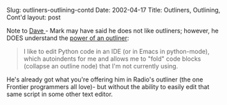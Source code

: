 Slug: outliners-outlining-contd
Date: 2002-04-17
Title: Outliners, Outlining, Cont'd
layout: post

Note to <a href="http://scriptingnews.userland.com/backissues/2002/04/16#l1bb7976275c8fb839a2df96a4370343a">Dave </a> - Mark may have said he does not like outliners; however, he DOES understand the <a href="http://diveintomark.org/archives/2002/04/16.html#outlines_vs_outliners">power of an outliner</a>:
<blockquote>I like to edit Python code in an IDE (or in Emacs in python-mode), which autoindents for me and allows me to &quot;fold&quot; code blocks (collapse an outline node) that I&#39;m not currently using.</blockquote>
He&#39;s already got what you&#39;re offering him in Radio&#39;s outliner (the one Frontier programmers all love)- but without the ability to easily edit that same script in some other text editor.
